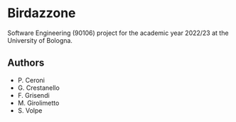 # Birdazzone

Software Engineering (90106) project for the academic year 2022/23 at the University of
Bologna.

## Authors

- P. Ceroni
- G. Crestanello 
- F. Grisendi
- M. Girolimetto
- S. Volpe
